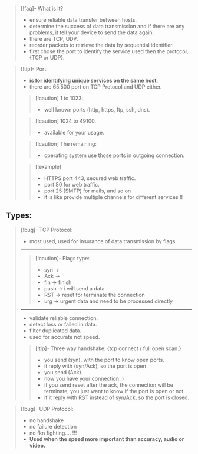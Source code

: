 >[!faq]- What is it?
>- ensure reliable data transfer between hosts.
>- determine the success of data transmission and if there are any problems, it tell your device to send the data again.
>- there are TCP, UDP.
>- reorder packets to retrieve the data by sequential identifier.
>- first chose the port to identify the service used then the protocol, {TCP or UDP}.

>[!tip]- Port:
>- **is for identifying unique services on the same host**.
>- there are 65.500 port on TCP Protocol and UDP either.
>
>>[!caution] 1 to 1023:
>>- well known ports (http, https, ftp, ssh, dns).
>
>>[!caution] 1024 to 49100.
>>- available for your usage.
>
>>[!caution] The remaining:
>>- operating system use those ports in outgoing connection.
>
>>[!example]
>>- HTTPS port 443, secured web traffic.
>>- port 80 for web traffic.
>>- port 25 (SMTP) for mails, and so on
>>- it is like provide multiple channels for different services !!

## Types:

>[!bug]- TCP Protocol:
>- most used, used for insurance of data transmission by flags.
>---
>>[!caution]- Flags type:
>>- syn -> 
>>- Ack ->
>>- fin -> finish
>>- push -> i will send a data
>>- RST -> reset for terminate the connection
>>- urg -> urgent data and need to be processed directly
>---
>- validate reliable connection.
>- detect loss or failed in data.
>- filter duplicated data.
>- used for accurate not speed.
>
>>[!tip]- Three way handshake: {tcp connect / full open scan.}
>>- you send (syn). with the port to know open ports.
>>- it reply with (syn/Ack), so the port is open
>>- you send (Ack).
>>- now you have your connection ;)
>>	- if you send reset after the ack, the connection will be terminate, you just want to know if the port is open or not.
>>- if it reply with RST instead of syn/Ack, so the port is closed.

>[!bug]- UDP Protocol:
>- no handshake
>- no failure detection
>- no fkn fighting.... !!!
>- **Used when the speed more important than accuracy, audio or video.**

